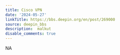 ```yaml
---
title: Cisco VPN
date: '2024-05-27'
linkTitle: https://bbs.deepin.org/en/post/269000
source: deepin_bbs
description:  malkut 
disable_comments: true
---
```

NA
